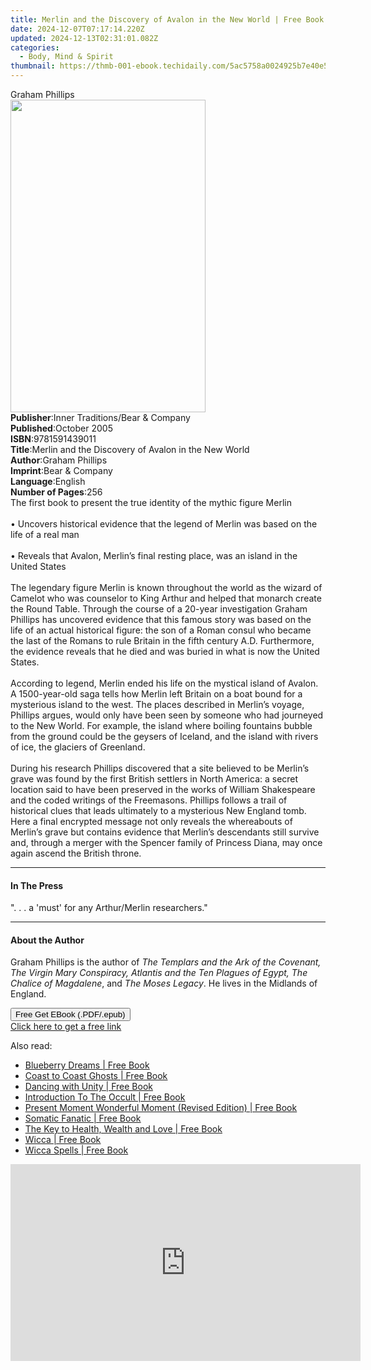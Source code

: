 ```yaml
---
title: Merlin and the Discovery of Avalon in the New World | Free Book
date: 2024-12-07T07:17:14.220Z
updated: 2024-12-13T02:31:01.082Z
categories:
  - Body, Mind & Spirit
thumbnail: https://thmb-001-ebook.techidaily.com/5ac5758a0024925b7e40e552a23df27a71d7a15eb84f86c27a3be3b959882138.jpg
---
```

<main id="book-container">
  <div class="flex flex-col">
    <div class="book-brief flex-1 py-6 px-4 sm:p-6 md:py-10 md:px-8">
      <!-- brief-->
      <div class="book-brief-main">Graham Phillips</div>
    </div>
    <div
      class="book-meta-info flex-1 grid gap-4 col-start-1 col-end-3 row-start-1 sm:mb-6 sm:grid-cols-4 lg:gap-6 lg:col-start-2 lg:row-end-6 lg:row-span-6 lg:mb-0"
    >
      <div
        class="book-meta-info-left place-content-center mt-4 p-4 text-sm leading-6 col-start-2 col-span-2 dark:text-slate-400"
      >
        <img
          class="w-full h-500 object-cover rounded-lg sm:h-255 sm:col-span-2 lg:col-span-full"
          src="https://img-001-ebook.techidaily.com/68d0f5e8e833f223aea4ac21a5df3ab21f9f38bd5f81b7a998f859e19700de0b.jpg"
          alt=""
          width="312"
          height="500"
        />
      </div>
      <div
        class="book-meta-info-right mt-2 col-start-1 row-start-2 col-span-3 self-center"
      >
        <!-- meta data  -->
        <div class="flex flex-col px-4 md:px-8">
          <div class="flex-1">
            <strong>Publisher</strong>:<span class="px-2"
              >Inner Traditions/Bear &amp; Company</span
            >
          </div>
          <div class="flex-1">
            <strong>Published</strong>:<span class="px-2">October 2005</span>
          </div>
          <div class="flex-1">
            <strong>ISBN</strong>:<span class="px-2">9781591439011</span>
          </div>
          <div class="flex-1">
            <strong>Title</strong>:<span class="px-2"
              >Merlin and the Discovery of Avalon in the New World</span
            >
          </div>
          <div class="flex-1">
            <strong>Author</strong>:<span class="px-2">Graham Phillips</span>
          </div>
          <div class="flex-1">
            <strong>Imprint</strong>:<span class="px-2"
              >Bear &amp; Company</span
            >
          </div>
          <div class="flex-1">
            <strong>Language</strong>:<span class="px-2">English</span>
          </div>
          <div class="flex-1">
            <strong>Number of Pages</strong>:<span class="px-2">256</span>
          </div>
        </div>
      </div>
    </div>
    <div class="book-description flex-1 py-6 px-4 sm:p-6 md:py-10 md:px-8">
      <div class="book-description-main">
        <div accordion-content="" id="description">
          The first book to present the true identity of the mythic figure
          Merlin<br /><br />• Uncovers historical evidence that the legend of
          Merlin was based on the life of a real man<br /><br />• Reveals that
          Avalon, Merlin’s final resting place, was an island in the United
          States<br /><br />The legendary figure Merlin is known throughout the
          world as the wizard of Camelot who was counselor to King Arthur and
          helped that monarch create the Round Table. Through the course of a
          20-year investigation Graham Phillips has uncovered evidence that this
          famous story was based on the life of an actual historical figure: the
          son of a Roman consul who became the last of the Romans to rule
          Britain in the fifth century A.D. Furthermore, the evidence reveals
          that he died and was buried in what is now the United States.<br /><br />According
          to legend, Merlin ended his life on the mystical island of Avalon. A
          1500-year-old saga tells how Merlin left Britain on a boat bound for a
          mysterious island to the west. The places described in Merlin’s
          voyage, Phillips argues, would only have been seen by someone who had
          journeyed to the New World. For example, the island where boiling
          fountains bubble from the ground could be the geysers of Iceland, and
          the island with rivers of ice, the glaciers of Greenland.<br /><br />During
          his research Phillips discovered that a site believed to be Merlin’s
          grave was found by the first British settlers in North America: a
          secret location said to have been preserved in the works of William
          Shakespeare and the coded writings of the Freemasons. Phillips follows
          a trail of historical clues that leads ultimately to a mysterious New
          England tomb. Here a final encrypted message not only reveals the
          whereabouts of Merlin’s grave but contains evidence that Merlin’s
          descendants still survive and, through a merger with the Spencer
          family of Princess Diana, may once again ascend the British throne.
        </div>
        <div class="accordion-fader"></div>
      </div>
    </div>
    <div class="book-excerpts flex-1 py-6 px-4 sm:p-6 md:py-10 md:px-8">
      <!-- excerpts-->
      <div class="book-excerpts-main">
        <hr />
        <h4 class="placeholder placeholder-heading">
          <span>In The Press</span>
        </h4>
        <p>". . . a 'must' for any Arthur/Merlin researchers."</p>
      </div>
    </div>
    <div class="book-about-author flex-1 py-6 px-4 sm:p-6 md:py-10 md:px-8">
      <!-- about author-->
      <div class="book-main-author-main">
        <hr />
        <h4 class="placeholder placeholder-heading">
          <span>About the Author</span>
        </h4>
        <p>
          Graham Phillips is the author of
          <i
            >The Templars and the Ark of the Covenant, The Virgin Mary
            Conspiracy, Atlantis and the Ten Plagues of Egypt, The Chalice of
            Magdalene</i
          >, and <i>The Moses Legacy</i>. He lives in the Midlands of England.
        </p>
      </div>
    </div>
    <div class="book-free-get flex-1 py-6 px-4 sm:p-6 md:py-10 md:px-8">
      <button
        id="btn-free-get"
        class="bg-blue-500 hover:bg-blue-700 text-white font-bold py-2 px-4 rounded"
      >
        Free Get EBook (.PDF/.epub)
      </button>
      <div id="countdown-display" class="px-2 text-lg mt-2"></div>
      <a
        id="free-link"
        class="hidden bg-blue-500 hover:bg-blue-700 text-white font-bold py-2 px-4 rounded"
        href="https://www.ebooks.com/en-us/book/95782302/merlin-and-the-discovery-of-avalon-in-the-new-world/graham-phillips/"
        target="_blank"
        >Click here to get a free link</a
      >
    </div>
    <script>
      let countdownTime = 0;
      let countdownInterval = null;
      document
        .getElementById('btn-free-get')
        .addEventListener('click', startCountdown);
      function startCountdown() {
        countdownTime = new Date().getTime() + 60000 * 3;
        countdownInterval = setInterval(updateCountdown, 1000);
        document.getElementById('btn-free-get').disabled = true;
        document
          .getElementById('btn-free-get')
          .classList.add('bg-gray-500', 'cursor-not-allowed');
      }
      function updateCountdown() {
        let currentTime = new Date().getTime();
        let timeLeft = countdownTime - currentTime;
        let secondsLeft = Math.floor(timeLeft / 1000);
        document.getElementById('countdown-display').innerHTML =
          `Remaining time: ${secondsLeft} seconds.`;
        if (secondsLeft <= 0) {
          clearInterval(countdownInterval);
          document.getElementById('btn-free-get').classList.add('hidden');
          document.getElementById('free-link').classList.remove('hidden');
          document.getElementById('countdown-display').innerHTML = '';
        }
      }
    </script>
  </div>
</main>

<ins class="adsbygoogle"
      style="display:block"
      data-ad-client="ca-pub-7571918770474297"
      data-ad-slot="8358498916"
      data-ad-format="auto"
      data-full-width-responsive="true"></ins>
    

<span class="atpl-alsoreadstyle">Also read:</span>
<div><ul>
<li><a href="https://novels-ebooks.techidaily.com/210436558-9781684860357-blueberry-dreams/"><u>Blueberry Dreams | Free Book</u></a></li>
<li><a href="https://novels-ebooks.techidaily.com/210437063-9781449437435-coast-to-coast-ghosts/"><u>Coast to Coast Ghosts | Free Book</u></a></li>
<li><a href="https://novels-ebooks.techidaily.com/210436611-9798985098914-dancing-with-unity/"><u>Dancing with Unity | Free Book</u></a></li>
<li><a href="https://novels-ebooks.techidaily.com/210434731-9781722527044-introduction-to-the-occult/"><u>Introduction To The Occult | Free Book</u></a></li>
<li><a href="https://novels-ebooks.techidaily.com/210434828-9781952692239-present-moment-wonderful-moment-revised-edition/"><u>Present Moment Wonderful Moment (Revised Edition) | Free Book</u></a></li>
<li><a href="https://novels-ebooks.techidaily.com/210436691-9781956955033-somatic-fanatic/"><u>Somatic Fanatic | Free Book</u></a></li>
<li><a href="https://novels-ebooks.techidaily.com/210436641-9781396320583-the-key-to-health-wealth-and-love/"><u>The Key to Health, Wealth and Love | Free Book</u></a></li>
<li><a href="https://novels-ebooks.techidaily.com/210436548-9781761037535-wicca/"><u>Wicca | Free Book</u></a></li>
<li><a href="https://novels-ebooks.techidaily.com/210436533-9781761037566-wicca-spells/"><u>Wicca Spells | Free Book</u></a></li>
</ul></div>

<!-- affiliate ads begin -->
<iframe width="560" height="315" src="https://www.youtube.com/embed/kZVDkvMZvP4?si=xAugrCf-Ud6EMMpm" title="YouTube video player" frameborder="0" allow="accelerometer; autoplay; clipboard-write; encrypted-media; gyroscope; picture-in-picture; web-share" referrerpolicy="strict-origin-when-cross-origin" allowfullscreen></iframe>
<!-- affiliate ads end -->

